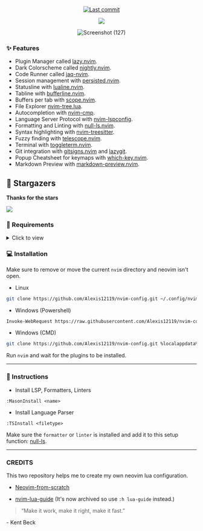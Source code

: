 <div align="center">

<a href="">
      <img alt="Last commit" src="https://img.shields.io/github/last-commit/Alexis12119/nvim-config?style=for-the-badge&logo=git&color=000F10&logoColor=dark orange&labelColor=302D41"/>
    </a>
    
[![](https://img.shields.io/badge/Neovim-0.8+-blueviolet.svg?style=for-the-badge&color=000F10&logo=Neovim&logoColor=green&labelColor=302D41)](https://github.com/neovim/neovim)

![Screenshot (127)](https://user-images.githubusercontent.com/74944536/231536820-819ef2f4-a2d7-46e7-a38c-45e95dfbc44b.png)

</div>

### ✨ Features

- Plugin Manager called [lazy.nvim](https://github.com/folke/lazy.nvim).
- Dark Colorscheme called [nightly.nvim](https://github.com/Alexis12119/nightly.nvim).
- Code Runner called [jaq-nvim](https://github.com/is0n/jaq-nvim).
- Session management with [persisted.nvim](https://github.com/olimorris/persisted.nvim).
- Statusline with [lualine.nvim](https://github.com/nvim-lualine/lualine.nvim).
- Tabline with [bufferline.nvim](https://github.com/akinsho/bufferline.nvim).
- Buffers per tab with [scope.nvim](https://github.com/tiagovla/scope.nvim).
- File Explorer [nvim-tree.lua](https://github.com/nvim-tree/nvim-tree.lua).
- Autocompletion with [nvim-cmp](https://github.com/hrsh7th/nvim-cmp).
- Language Server Protocol with [nvim-lspconfig](https://github.com/neovim/nvim-lspconfig).
- Formatting and Linting with [null-ls.nvim](https://github.com/jose-elias-alvarez/null-ls.nvim).
- Syntax highlighting with [nvim-treesitter](https://github.com/nvim-treesitter/nvim-treesitter).
- Fuzzy finding with [telescope.nvim](https://github.com/nvim-telescope/telescope.nvim).
- Terminal with [toggleterm.nvim](https://github.com/akinsho/toggleterm.nvim).
- Git integration with [gitsigns.nvim](https://github.com/lewis6991/gitsigns.nvim) and [lazygit](https://github.com/jesseduffield/lazygit).
- Popup Cheatsheet for keymaps with [which-key.nvim](https://github.com/folke/which-key.nvim).
- Markdown Preview with [markdown-preview.nvim](https://github.com/iamcco/markdown-preview.nvim).

## 🌟 Stargazers

**Thanks for the stars**

[![](https://reporoster.com/stars/dark/notext/Alexis12119/nvim-config)](https://github.com/Alexis12119/nvim-config/stargazers)

### 📄 Requirements

<details><summary>Click to view</summary>

#### Git (Optional)

- [lazygit](https://github.com/jesseduffield/lazygit)

#### Telescope

- [fd](https://github.com/sharkdp/fd)
- [bat](https://github.com/sharkdp/bat)
- [ripgrep](https://github.com/BurntSushi/ripgrep)
- [make](https://www.gnu.org/software/make/)

#### Nerd Font (For Icons)

- [JetBrainsMono](https://github.com/ryanoasis/nerd-fonts/tree/master/patched-fonts/JetBrainsMono)
- [Other Fonts](https://www.nerdfonts.com/font-downloads)

#### Neovim

- [Neovim 0.8+](https://github.com/neovim/neovim/releases)

**NOTE:** I'm using [scoop](https://scoop.sh/#/) to install them.

</details>

### 💻 Installation

Make sure to remove or move the current `nvim` directory and neovim isn't open.

- Linux

```sh
git clone https://github.com/Alexis12119/nvim-config.git ~/.config/nvim
```

- Windows (Powershell)

```sh
Invoke-WebRequest https://raw.githubusercontent.com/Alexis12119/nvim-config/master/installer/install.ps1 -UseBasicParsing | Invoke-Expression
```

- Windows (CMD)

```sh
git clone https://github.com/Alexis12119/nvim-config.git %localappdata%\nvim
```

Run `nvim` and wait for the plugins to be installed.

---

### 📖 Instructions

- Install LSP, Formatters, Linters

```
:MasonInstall <name>
```

- Install Language Parser

```
:TSInstall <filetype>
```

Make sure the `formatter` or `linter` is installed and add it to this setup function: [null-ls](https://github.com/Alexis12119/nvim-config/blob/master/lua/user/plugins/lsp/null-ls.lua).

---

### CREDITS

This two repository helps me to create my own neovim lua configuration.

- [Neovim-from-scratch](https://github.com/LunarVim/Neovim-from-scratch)

- [nvim-lua-guide](https://github.com/nanotee/nvim-lua-guide) (It's now archived so use `:h lua-guide` instead.)

> “Make it work, make it right, make it fast.”

\- Kent Beck
